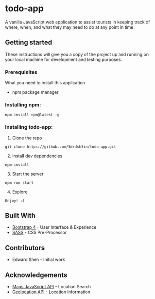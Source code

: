 # todo-app #
A vanilla JavaScript web application to assist tourists in keeping track of where, when, and what they may need to do at any point in time.

## Getting started ##
These instructions will give you a copy of the project up and running on your local machine for development and testing purposes.

### Prerequisites ##
What you need to install this application
- npm package manager
### Installing npm:
```
npm install npm@latest -g
```
### Installing todo-app:
1. Clone the repo
```
git clone https://github.com/3drdsh3in/todo-app.git
```
2. Install dev dependencies
```
npm install
```
3. Start the server
```
npm run start
```
4. Explore
```
Enjoy! :)
```
## Built With
- [Bootstrap 4](https://getbootstrap.com/) - User Interface & Experience
- [SASS](https://sass-lang.com/) - CSS Pre-Processor
## Contributors
- Edward Shen - Initial work
## Acknowledgements
- [Maps JavaScript API](https://developers.google.com/maps/documentation/javascript/tutorial) - Location Search
- [Geolocation API](https://developers.google.com/maps/documentation/geolocation/intro) - Location Information
